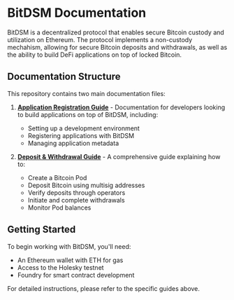 # BitDSM Documentation

BitDSM is a decentralized protocol that enables secure Bitcoin custody and utilization on Ethereum. 
The protocol implements a non-custody mechahism, allowing for secure Bitcoin deposits and withdrawals, as well as the ability to build DeFi 
applications on top of locked Bitcoin.

## Documentation Structure

This repository contains two main documentation files:

1. **[Application Registration Guide](https://github.com/BitDSM/docs/blob/main/App-Register.md)** - Documentation for developers looking to build applications on top of BitDSM, including:
   - Setting up a development environment
   - Registering applications with BitDSM
   - Managing application metadata

2. **[Deposit & Withdrawal Guide](https://github.com/BitDSM/docs/blob/main/Deposit-Wthdraw-Btc-Developer-guide.md)** - A comprehensive guide explaining how to:
   - Create a Bitcoin Pod
   - Deposit Bitcoin using multisig addresses
   - Verify deposits through operators
   - Initiate and complete withdrawals
   - Monitor Pod balances

## Getting Started

To begin working with BitDSM, you'll need:
- An Ethereum wallet with ETH for gas
- Access to the Holesky testnet
- Foundry for smart contract development


For detailed instructions, please refer to the specific guides above.
